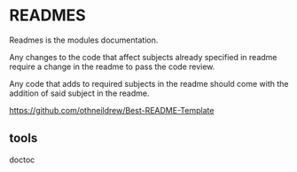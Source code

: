 # READMES

Readmes is the modules documentation.  



Any changes to the code that affect subjects already specified in readme require a change in the readme to pass the code review.

Any code that adds to required subjects in the readme should come with the addition of said subject in the readme.

https://github.com/othneildrew/Best-README-Template

## tools
doctoc
